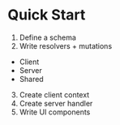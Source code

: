 # Quick Start

1. Define a schema
2. Write resolvers + mutations
  - Client
  - Server
  - Shared
3. Create client context
4. Create server handler
5. Write UI components
